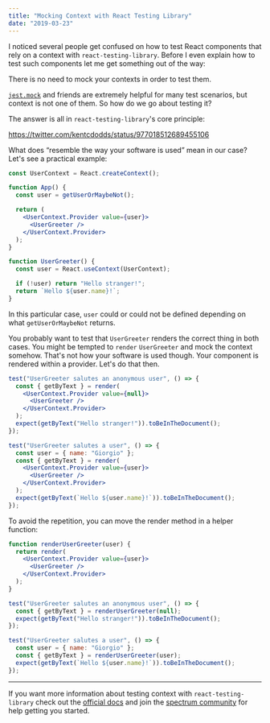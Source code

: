 ```yaml
---
title: "Mocking Context with React Testing Library"
date: "2019-03-23"
---
```


I noticed several people get confused on how to test React components that rely
on a context with `react-testing-library`. Before I even explain how to test
such components let me get something out of the way:

<p class="highlight">
There is no need to mock your contexts in order to test them.
</p>

[`jest.mock`](https://jestjs.io/docs/en/jest-object#jestmockmodulename-factory-options)
and friends are extremely helpful for many test scenarios, but context is not
one of them. So how do we go about testing it?

The answer is all in `react-testing-library`'s core principle:

https://twitter.com/kentcdodds/status/977018512689455106

What does <q>resemble the way your software is used</q> mean in our case? Let's
see a practical example:

```jsx
const UserContext = React.createContext();

function App() {
  const user = getUserOrMaybeNot();

  return (
    <UserContext.Provider value={user}>
      <UserGreeter />
    </UserContext.Provider>
  );
}

function UserGreeter() {
  const user = React.useContext(UserContext);

  if (!user) return "Hello stranger!";
  return `Hello ${user.name}!`;
}
```

In this particular case, `user` could or could not be defined depending on what
`getUserOrMaybeNot` returns.

You probably want to test that `UserGreeter` renders the correct thing in both
cases. You might be tempted to `render` `UserGreeter` and mock the context
somehow. That's not how your software is used though. Your component is rendered
within a provider. Let's do that then.

```jsx
test("UserGreeter salutes an anonymous user", () => {
  const { getByText } = render(
    <UserContext.Provider value={null}>
      <UserGreeter />
    </UserContext.Provider>
  );
  expect(getByText("Hello stranger!")).toBeInTheDocument();
});

test("UserGreeter salutes a user", () => {
  const user = { name: "Giorgio" };
  const { getByText } = render(
    <UserContext.Provider value={user}>
      <UserGreeter />
    </UserContext.Provider>
  );
  expect(getByText(`Hello ${user.name}!`)).toBeInTheDocument();
});
```

To avoid the repetition, you can move the render method in a helper function:

```jsx
function renderUserGreeter(user) {
  return render(
    <UserContext.Provider value={user}>
      <UserGreeter />
    </UserContext.Provider>
  );
}

test("UserGreeter salutes an anonymous user", () => {
  const { getByText } = renderUserGreeter(null);
  expect(getByText("Hello stranger!")).toBeInTheDocument();
});

test("UserGreeter salutes a user", () => {
  const user = { name: "Giorgio" };
  const { getByText } = renderUserGreeter(user);
  expect(getByText(`Hello ${user.name}!`)).toBeInTheDocument();
});
```

---

If you want more information about testing context with `react-testing-library`
check out the
[official docs](https://testing-library.com/docs/example-react-context) and join
the [spectrum community](https://spectrum.chat/react-testing-library) for help
getting you started.
